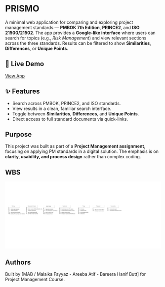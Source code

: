 # PRISMO

A minimal web application for comparing and exploring project management standards — **PMBOK 7th Edition**, **PRINCE2**, and **ISO 21500/21502**.
The app provides a **Google-like interface** where users can search for topics (e.g., *Risk Management*) and view relevant sections across the three standards. Results can be filtered to show **Similarities**, **Differences**, or **Unique Points**.

## 🚀 Live Demo

[View App](https://pm-assignment01.vercel.app/)

## ✨ Features

* Search across PMBOK, PRINCE2, and ISO standards.
* View results in a clean, familiar search interface.
* Toggle between **Similarities**, **Differences**, and **Unique Points**.
* Direct access to full standard documents via quick-links.

## Purpose

This project was built as part of a **Project Management assignment**, focusing on applying PM standards in a digital solution. The emphasis is on **clarity, usability, and process design** rather than complex coding.

## WBS
![wbs_image](wbs.png)

## Authors

Built by [MAB / Malaika Fayyaz - Areeba Atif - Bareera Hanif Butt] for Project Management Course.
